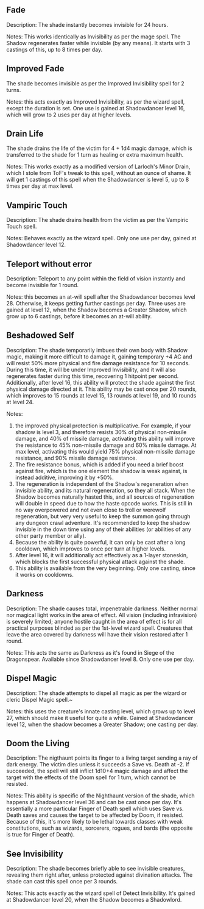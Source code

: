 ## Fade
Description:
The shade instantly becomes invisible for 24 hours.

Notes: This works identically as Invisibility as per the mage spell. The Shadow regenerates faster while invisible (by any means). It starts with 3 castings of this, up to 8 times per day.

## Improved Fade
The shade becomes invisible as per the Improved Invisibility spell for 2 turns.

Notes: this acts exactly as Improved Invisibility, as per the wizard spell, except the duration is set. One use is gained at Shadowdancer level 16, which will grow to 2 uses per day at higher levels.

## Drain Life
The shade drains the life of the victim for 4 + 1d4 magic damage, which is transferred to the shade for 1 turn as healing or extra maximum health.

Notes: This works exactly as a modified version of Larloch's Minor Drain, which I stole from ToF's tweak to this spell, without an ounce of shame. It will get 1 castings of this spell when the Shadowdancer is level 5, up to 8 times per day at max level.

## Vampiric Touch
Description:
The shade drains health from the victim as per the Vampiric Touch spell.

Notes: Behaves exactly as the wizard spell. Only one use per day, gained at Shadowdancer level 12.

## Teleport without error
Description:
Teleport to any point within the field of vision instantly and become invisible for 1 round.

Notes: this becomes an at-will spell after the Shadowdancer becomes level 28. Otherwise, it keeps getting further castings per day. Three uses are gained at level 12, when the Shadow becomes a Greater Shadow, which grow up to 6 castings, before it becomes an at-will ability.

## Beshadowed Self
Description:
The shade temporarily imbues their own body with Shadow magic, making it more difficult to damage it, gaining temporary +4 AC and will resist 50% more physical and fire damage resistance for 10 seconds. During this time, it will be under Improved Invisibility, and it will also regenerates faster during this time, recovering 1 hitpoint per second. Additionally, after level 16, this ability will protect the shade against the first physical damage directed at it. This ability may be cast once per 20 rounds, which improves to 15 rounds at level 15, 13 rounds at level 19, and 10 rounds at level 24.

Notes:
1) the improved physical protection is multiplicative. For example, if your shadow is level 3, and therefore resists 30% of physical non-missile damage, and 40% of missile damage, activating this ability will improve the resistance to 45% non-missile damage and 60% missile damage. At max level, activating this would yield 75% physical non-missile damage resistance, and 90% missile damage resistance.
2) The fire resistance bonus, which is added if you need a brief boost against fire, which is the one element the shadow is weak against, is instead additive, improving it by +50%.
3) The regeneration is independent of the Shadow's regeneration when invisible ability, and its natural regeneration, so they all stack. When the Shadow becomes naturally hasted this, and all sources of regeneration will double in speed due to how the haste opcode works. This is still in no way overpowered and not even close to troll or werewolf regeneration, but very very useful to keep the summon going through any dungeon crawl adventure. It's recommended to keep the shadow invisible in the down time using any of their abilities (or abilities of any other party member or ally).
4) Because the ability is quite powerful, it can only be cast after a long cooldown, which improves to once per turn at higher levels.
5) After level 16, it will additionally act effectively as a 1-layer stoneskin, which blocks the first successful physical attack against the shade.
6) This ability is available from the very beginning. Only one casting, since it works on cooldowns.

## Darkness
Description:
The shade causes total, impenetrable darkness. Neither normal nor magical light works in the area of effect. All vision (including infravision) is severely limited; anyone hostile caught in the area of effect is for all practical purposes blinded as per the 1st-level wizard spell. Creatures that leave the area covered by darkness will have their vision restored after 1 round.

Notes: This acts the same as Darkness as it's found in Siege of the Dragonspear. Available since Shadowdancer level 8. Only one use per day.

## Dispel Magic
Description:
The shade attempts to dispel all magic as per the wizard or cleric Dispel Magic spell.~

Notes: this uses the creature's innate casting level, which grows up to level 27, which should make it useful for quite a while. Gained at Shadowdancer level 12, when the shadow becomes a Greater Shadow; one casting per day.

## Doom the Living
Description:
The nigthaunt points its finger to a living target sending a ray of dark energy. The victim dies unless it succeeds a Save vs. Death at -2. If succeeded, the spell will still inflict 1d10+4 magic damage and affect the target with the effects of the Doom spell for 1 turn, which cannot be resisted.

Notes: This ability is specific of the Nighthaunt version of the shade, which happens at Shadowdancer level 36 and can be cast once per day. It's essentially a more particular Finger of Death spell which uses Save vs. Death saves and causes the target to be affected by Doom, if resisted. Because of this, it's more likely to be lethal towards classes with weak constitutions, such as wizards, sorcerers, rogues, and bards (the opposite is true for Finger of Death).

## See Invisibility
Description:
The shade becomes briefly able to see invisible creatures, revealing them right after, unless protected against divination attacks. The shade can cast this spell once per 3 rounds.

Notes: This acts exactly as the wizard spell of Detect Invisibility. It's gained at Shadowdancer level 20, when the Shadow becomes a Shadowlord.

